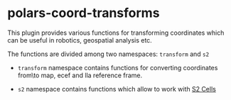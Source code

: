 # polars-coord-transforms

This plugin provides various functions for transforming coordinates which can be useful in robotics, geospatial analysis etc.

The functions are divided among two namespaces: `transform` and `s2`

- `transform` namespace contains functions for converting coordinates from\to map, ecef and lla reference frame.

- `s2` namespace contains functions which allow to work with [S2 Cells](http://s2geometry.io/about/overview)


